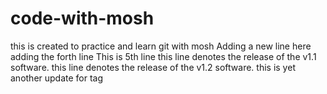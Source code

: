 # code-with-mosh
this is created to practice and learn git with mosh
Adding a new line here
adding the forth line
This is 5th line
this line denotes the release of the v1.1 software.
this line denotes the release of the v1.2 software.
this is yet another update for tag